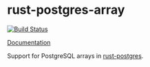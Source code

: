 # rust-postgres-array
[![Build Status](https://travis-ci.org/sfackler/rust-postgres-array.svg?branch=master)](https://travis-ci.org/sfackler/rust-postgres-array)

[Documentation](https://sfackler.github.io/rust-postgres-array/doc/v0.6.2/postgres_array)

Support for PostgreSQL arrays in [rust-postgres](https://github.com/sfackler/rust-postgres).

